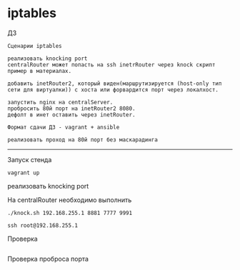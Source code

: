 # iptables

ДЗ

    Сценарии iptables

    реализовать knocking port
    centralRouter может попасть на ssh inetrRouter через knock скрипт пример в материалах.

    добавить inetRouter2, который виден(маршрутизируется (host-only тип сети для виртуалки)) с хоста или форвардится порт через локалхост.

    запустить nginx на centralServer.
    пробросить 80й порт на inetRouter2 8080.
    дефолт в инет оставить через inetRouter.

    Формат сдачи ДЗ - vagrant + ansible

    реализовать проход на 80й порт без маскарадинга

---

Запуск стенда

    vagrant up 


реализовать knocking port

На centralRouter необходимо выполнить 

    ./knock.sh 192.168.255.1 8881 7777 9991

    ssh root@192.168.255.1

Проверка    

![]()  

Проверка проброса порта     

![]()  